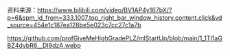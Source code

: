 资料来源：https://www.bilibili.com/video/BV1AP4y167bX/?p=6&spm_id_from=333.1007.top_right_bar_window_history.content.click&vd_source=454e1c187ea128be5e023c7cc27c1a7b

https://github.com/profGiveMeHighGradePLZ/mlStartUp/blob/main/1_1TI1aGBZ4dybR6__DI9dzA.webp
